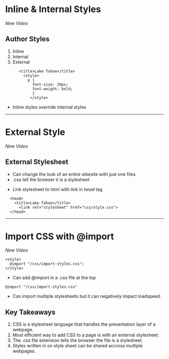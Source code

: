 # Inline & Internal Styles 

_New Video_

## Author Styles
<ol>
<li>Inline</li>
<li>Internal</li>
<li>External</li>
</ol>

``` <head>
      <title>Lake Tahoe</title>
        <style>
          p {
            font-size: 20px;
            font-weight: bold;
            }
           </style>
```
 <ul>       
    <li>Inline styles override internal styles</li>
</ul>

--------------------------------------------------------------------------------------------------------------------------------------

# External Style 

_New Video_

## External Stylesheet
<ul>
    <li>Can change the look of an entire wbesite with just one files</li>
    <li>.css tell the browser it is a stylesheet</li>
</ul>

<ul>
  <li>Link stylesheet to html with <i>link</i> in <i>head</i> tag</li>
</ul>

```
  <head>
    <title>Lake Tahoe</title>
      <link rel="stylesheet" href="css/style.css">
  </head>
```

--------------------------------------------------------------------------------------------------------------------------------------

# Import CSS with @import

_New Video_

```
<style>
  @import "/css/import-styles.css";
</style>
```

<ul>
  <li>Can add @import in a .css file at the top</li>
</ul>

```
@import "/css/import-styles.css"
```

<ul>
  <li>Can import multiple stylesheets but it can negatively impact loadspeed.</li>
</ul>

## Key Takeaways
<ol>
    <li>CSS is a stylesheet language that handles the presentation layer of a webpage.</li>
    <li>Most efficient way to add CSS to a page is with an external stylesheet.</li>
    <li>The .css file extension tells the browser the file is a stylesheet.</li>
    <li>Styles written in on style sheet can be shared accross multiple webpages.</li>
</ol>

